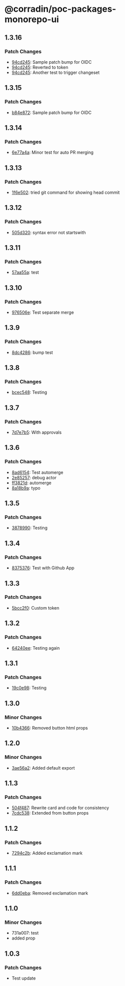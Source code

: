 # @corradin/poc-packages-monorepo-ui

## 1.3.16

### Patch Changes

- [94cd245](https://github.com/corradin/poc-packages-monorepo/commit/94cd24596ded2adc547d8b207781b185a1e9e963): Sample patch bump for OIDC
- [94cd245](https://github.com/corradin/poc-packages-monorepo/commit/94cd24596ded2adc547d8b207781b185a1e9e963): Reverted to token
- [94cd245](https://github.com/corradin/poc-packages-monorepo/commit/94cd24596ded2adc547d8b207781b185a1e9e963): Another test to trigger changeset

## 1.3.15

### Patch Changes

- [b84e872](https://github.com/corradin/poc-packages-monorepo/commit/b84e872e0b69a08ecf5251f132b059d2a43bb904): Sample patch bump for OIDC

## 1.3.14

### Patch Changes

- [6e77a4a](https://github.com/corradin/poc-packages-monorepo/commit/6e77a4af0675006644016d2bd563f0e8df4ccf75): Minor test for auto PR merging

## 1.3.13

### Patch Changes

- [1f6e502](https://github.com/corradin/poc-packages-monorepo/commit/1f6e502ee95116ecb6c1bc67a7c71420253aa83c): tried git command for showing head commit

## 1.3.12

### Patch Changes

- [505d320](https://github.com/corradin/poc-packages-monorepo/commit/505d3209187c77fd18eb653eb199d89e3ade91c1): syntax error not startswith

## 1.3.11

### Patch Changes

- [57aa55a](https://github.com/corradin/poc-packages-monorepo/commit/57aa55ae9df76b3ea5b7eee54b98a48029041b5f): test

## 1.3.10

### Patch Changes

- [976506e](https://github.com/corradin/poc-packages-monorepo/commit/976506e495808092487001a5302e241b78b981ee): Test separate merge

## 1.3.9

### Patch Changes

- [8dc4286](https://github.com/corradin/poc-packages-monorepo/commit/8dc42860861fde322ce375a0f036100f56330c38): bump test

## 1.3.8

### Patch Changes

- [bcec548](https://github.com/corradin/poc-packages-monorepo/commit/bcec548d39aa867b73643cf25f6696218b2ba6f2): Testing

## 1.3.7

### Patch Changes

- [7d7e7b5](https://github.com/corradin/poc-packages-monorepo/commit/7d7e7b518e146f5614e4315e3a967aff21e9097f): With approvals

## 1.3.6

### Patch Changes

- [8ad6154](https://github.com/corradin/poc-packages-monorepo/commit/8ad6154a58a6542a79b488111b65f2b0f91dc6b1): Test automerge
- [2e85257](https://github.com/corradin/poc-packages-monorepo/commit/2e852570cfcd9137231376cbd38b57e86504d824): debug actor
- [ff3821d](https://github.com/corradin/poc-packages-monorepo/commit/ff3821d135e619835fd7c1bc2bf9a72bffa9cb59): automerge
- [8a18b9a](https://github.com/corradin/poc-packages-monorepo/commit/8a18b9ab067218ed97d5a87e07a40c7ef83310f2): typo

## 1.3.5

### Patch Changes

- [3878990](https://github.com/corradin/poc-packages-monorepo/commit/387899089790c205e2c20f7c108f533b86d82174): Testing

## 1.3.4

### Patch Changes

- [8375376](https://github.com/corradin/poc-packages-monorepo/commit/837537645c3aa959607c528b543ef126ead72988): Test with Github App

## 1.3.3

### Patch Changes

- [5bcc2f0](https://github.com/corradin/poc-packages-monorepo/commit/5bcc2f0f77c328eda84f5266b292fe6d18dd1e29): Custom token

## 1.3.2

### Patch Changes

- [64240ee](https://github.com/corradin/poc-packages-monorepo/commit/64240ee5fec5094aaf5a5b4dc4c0fff788538c75): Testing again

## 1.3.1

### Patch Changes

- [19c0e98](https://github.com/corradin/poc-packages-monorepo/commit/19c0e9839fce364a20086348ccfafd3bb833e764): Testing

## 1.3.0

### Minor Changes

- [10b4366](https://github.com/corradin/poc-packages-monorepo/commit/10b4366c36cc5f68e05f2478252e8898213c1ed7): Removed button html props

## 1.2.0

### Minor Changes

- [3ae56a2](https://github.com/corradin/poc-packages-monorepo/commit/3ae56a28b3b661f0d984e1b9498655611d1551bf): Added default export

## 1.1.3

### Patch Changes

- [504f487](https://github.com/corradin/poc-packages-monorepo/commit/504f4873a56e483b687d99a5a58fec33abb74635): Rewrite card and code for consistency
- [7cdc538](https://github.com/corradin/poc-packages-monorepo/commit/7cdc5386acbbee686b9fc77c79b32995e8878450): Extended from button props

## 1.1.2

### Patch Changes

- [7294c2b](https://github.com/corradin/poc-packages-monorepo/commit/7294c2bd0086a93952f05ddb6f3a59f52f802d8e): Added exclamation mark

## 1.1.1

### Patch Changes

- [6dd0eba](https://github.com/corradin/poc-packages-monorepo/commit/6dd0ebad9a7df1a340401980eec6a5a616ba534b): Removed exclamation mark

## 1.1.0

### Minor Changes

- 731a007: test
- added prop

## 1.0.3

### Patch Changes

- Test update

